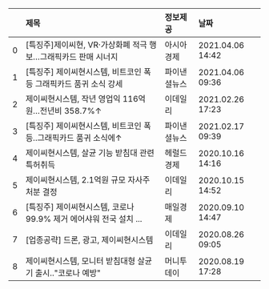 |    | 제목                                                              | 정보제공     | 날짜             |
|---:|:------------------------------------------------------------------|:-------------|:-----------------|
|  0 | [특징주]제이씨현, VR·가상화폐 적극 행보…그래픽카드 판매 시너지    | 아시아경제   | 2021.04.06 14:42 |
|  1 | [특징주] 제이씨현시스템, 비트코인 폭등 그래픽카드 품귀 소식 강세  | 파이낸셜뉴스 | 2021.04.06 09:36 |
|  2 | 제이씨현시스템, 작년 영업익 116억원…전년비 358.7%↑                | 이데일리     | 2021.02.26 17:23 |
|  3 | [특징주] 제이씨현시스템, 비트코인 폭등..그래픽카드 품귀 소식에↑   | 파이낸셜뉴스 | 2021.02.17 09:39 |
|  4 | 제이씨현시스템, 살균 기능 받침대 관련 특허취득                    | 헤럴드경제   | 2020.10.16 14:16 |
|  5 | 제이씨현시스템, 2.1억원 규모 자사주 처분 결정                     | 이데일리     | 2020.10.15 14:52 |
|  6 | [특징주] 제이씨현시스템, 코로나 99.9% 제거 에어샤워 전국 설치 ... | 매일경제     | 2020.09.10 14:47 |
|  7 | [업종공략] 드론, 광고, 제이씨현시스템                             | 이데일리     | 2020.08.26 09:05 |
|  8 | 제이씨현시스템, 모니터 받침대형 살균기 출시.."코로나 예방"        | 머니투데이   | 2020.08.19 17:28 |